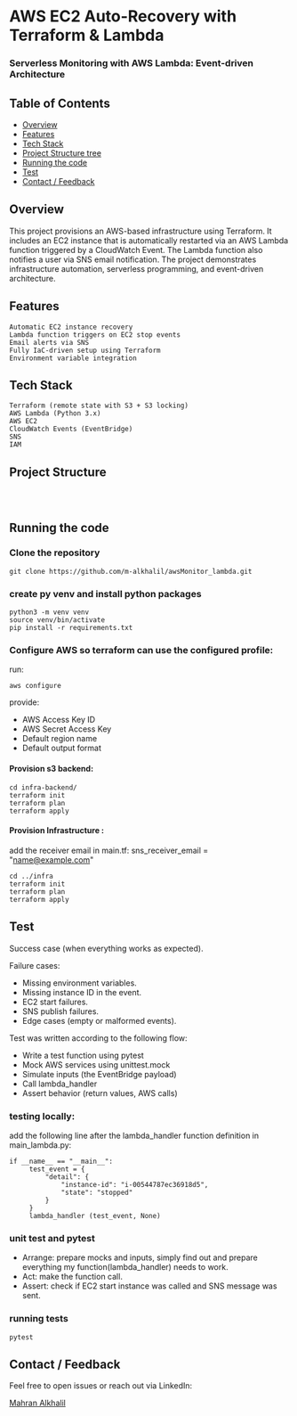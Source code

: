 # AWS EC2 Auto-Recovery with Terraform & Lambda
###         Serverless Monitoring with AWS Lambda: Event-driven Architecture  

## Table of Contents
* [Overview](#Overview)
* [Features](#Features)
* [Tech Stack](#Tech-Stack])
* [Project Structure tree](#Project-Structure-tree)
* [Running the code](#Running-the-code)
* [Test](#Test)
* [Contact / Feedback](#contact--feedback)

## Overview
This project provisions an AWS-based infrastructure using Terraform. It includes an EC2 instance that is automatically restarted via an AWS Lambda function triggered by a CloudWatch Event. The Lambda function also notifies a user via SNS email notification. The project demonstrates infrastructure automation, serverless programming, and event-driven architecture.
## Features
    Automatic EC2 instance recovery
    Lambda function triggers on EC2 stop events
    Email alerts via SNS
    Fully IaC-driven setup using Terraform
    Environment variable integration
## Tech Stack
    Terraform (remote state with S3 + S3 locking)
    AWS Lambda (Python 3.x)
    AWS EC2
    CloudWatch Events (EventBridge)
    SNS
    IAM
## Project Structure
```

    
```
## Running the code
### Clone the repository
```
git clone https://github.com/m-alkhalil/awsMonitor_lambda.git
```
### create py venv and install python packages
```
python3 -m venv venv
source venv/bin/activate
pip install -r requirements.txt
```
### Configure AWS so terraform can use the configured profile:
run:
```
aws configure
```
provide: 
* AWS Access Key ID
* AWS Secret Access Key
* Default region name
* Default output format

#### Provision s3 backend:
```
cd infra-backend/
terraform init
terraform plan
terraform apply
```

#### Provision Infrastructure :
add the receiver email in main.tf:
     sns_receiver_email = "name@example.com"
```
cd ../infra
terraform init
terraform plan
terraform apply
```

## Test 
Success case (when everything works as expected).

Failure cases:
* Missing environment variables.
* Missing instance ID in the event.
* EC2 start failures.
* SNS publish failures.
* Edge cases (empty or malformed events).
 
Test was written according to the following flow: 
* Write a test function using pytest
* Mock AWS services using unittest.mock
* Simulate inputs (the EventBridge payload)
* Call lambda_handler
* Assert behavior (return values, AWS calls)

### testing locally: 
add the following line after the lambda_handler function definition in main_lambda.py:
```
if __name__ == "__main__":
     test_event = {
         "detail": {
             "instance-id": "i-00544787ec36918d5",
             "state": "stopped"
         }
     }
     lambda_handler (test_event, None)
```
### unit test and pytest
* Arrange: prepare mocks and inputs, simply find out and prepare everything my function(lambda_handler) needs to work. 
* Act: make the function call.
* Assert: check if EC2 start instance was called and SNS message was sent.
### running tests
```
pytest
```

## Contact / Feedback

Feel free to open issues or reach out via LinkedIn:

[Mahran Alkhalil](https://www.linkedin.com/in/malkhalil91)

